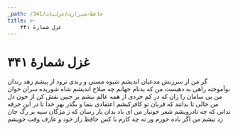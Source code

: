 ```yaml
---
_path: /حافظ-شیرازی/غزلیات/341
title: >-
    غزل شمارهٔ ۳۴۱
---
```

# غزل شمارهٔ ۳۴۱

گر من از سرزنش مدعیان اندیشم
شیوه مستی و رندی نرود از پیشم
زهد رندان نوآموخته راهی به دهیست
من که بدنام جهانم چه صلاح اندیشم
شاه شوریده سران خوان من بی سامان را
زان که در کم خردی از همه عالم بیشم
بر جبین نقش کن از خون دل من خالی
تا بدانند که قربان تو کافرکیشم
اعتقادی بنما و بگذر بهر خدا
تا در این خرقه ندانی که چه نادرویشم
شعر خونبار من ای باد بدان یار رسان
که ز مژگان سیه بر رگ جان زد نیشم
من اگر باده خورم ور نه چه کارم با کس
حافظ راز خود و عارف وقت خویشم
